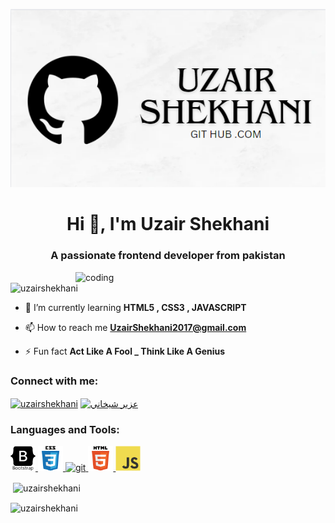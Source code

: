 ![logo](https://github.com/UzairShekhani/UzairShekhani/blob/main/Capture.PNG)
<h1 align="center">Hi 👋, I'm Uzair Shekhani</h1>
<h3 align="center">A passionate frontend developer from pakistan</h3>

<img align="right" alt="coding" width=400 src="https://media1.giphy.com/media/M9gbBd9nbDrOTu1Mqx/giphy.gif">

<p align="left"> <img src="https://komarev.com/ghpvc/?username=uzairshekhani&label=Profile%20views&color=0e75b6&style=flat" alt="uzairshekhani" /> </p>

- 🌱 I’m currently learning **HTML5 , CSS3 , JAVASCRIPT**

- 📫 How to reach me **UzairShekhani2017@gmail.com**

- ⚡ Fun fact **Act Like A Fool _ Think Like A Genius**

<h3 align="left">Connect with me:</h3>
<p align="left">
<a href="https://linkedin.com/in/uzairshekhani" target="blank"><img align="center" src="https://raw.githubusercontent.com/rahuldkjain/github-profile-readme-generator/master/src/images/icons/Social/linked-in-alt.svg" alt="uzairshekhani" height="30" width="40" /></a>
<a href="https://fb.com/عزير شيخاني" target="blank"><img align="center" src="https://raw.githubusercontent.com/rahuldkjain/github-profile-readme-generator/master/src/images/icons/Social/facebook.svg" alt="عزير شيخاني" height="30" width="40" /></a>
</p>

<h3 align="left">Languages and Tools:</h3>
<p align="left"> <a href="https://getbootstrap.com" target="_blank" rel="noreferrer"> <img src="https://raw.githubusercontent.com/devicons/devicon/master/icons/bootstrap/bootstrap-plain-wordmark.svg" alt="bootstrap" width="40" height="40"/> </a> <a href="https://www.w3schools.com/css/" target="_blank" rel="noreferrer"> <img src="https://raw.githubusercontent.com/devicons/devicon/master/icons/css3/css3-original-wordmark.svg" alt="css3" width="40" height="40"/> </a> <a href="https://git-scm.com/" target="_blank" rel="noreferrer"> <img src="https://www.vectorlogo.zone/logos/git-scm/git-scm-icon.svg" alt="git" width="40" height="40"/> </a> <a href="https://www.w3.org/html/" target="_blank" rel="noreferrer"> <img src="https://raw.githubusercontent.com/devicons/devicon/master/icons/html5/html5-original-wordmark.svg" alt="html5" width="40" height="40"/> </a> <a href="https://developer.mozilla.org/en-US/docs/Web/JavaScript" target="_blank" rel="noreferrer"> <img src="https://raw.githubusercontent.com/devicons/devicon/master/icons/javascript/javascript-original.svg" alt="javascript" width="40" height="40"/> </a> </p>

<p>&nbsp;<img align="center" src="https://github-readme-stats.vercel.app/api?username=uzairshekhani&show_icons=true&locale=en" alt="uzairshekhani" /></p>

<p><img align="center" src="https://github-readme-streak-stats.herokuapp.com/?user=uzairshekhani&" alt="uzairshekhani" /></p>
